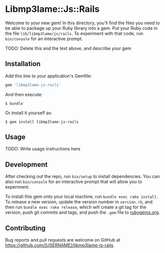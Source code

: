 # Libmp3lame::Js::Rails

Welcome to your new gem! In this directory, you'll find the files you need to be able to package up your Ruby library into a gem. Put your Ruby code in the file `lib/libmp3lame/js/rails`. To experiment with that code, run `bin/console` for an interactive prompt.

TODO: Delete this and the text above, and describe your gem

## Installation

Add this line to your application's Gemfile:

```ruby
gem 'libmp3lame-js-rails'
```

And then execute:

    $ bundle

Or install it yourself as:

    $ gem install libmp3lame-js-rails

## Usage

TODO: Write usage instructions here

## Development

After checking out the repo, run `bin/setup` to install dependencies. You can also run `bin/console` for an interactive prompt that will allow you to experiment.

To install this gem onto your local machine, run `bundle exec rake install`. To release a new version, update the version number in `version.rb`, and then run `bundle exec rake release`, which will create a git tag for the version, push git commits and tags, and push the `.gem` file to [rubygems.org](https://rubygems.org).

## Contributing

Bug reports and pull requests are welcome on GitHub at https://github.com/[USERNAME]/libmp3lame-js-rails.

